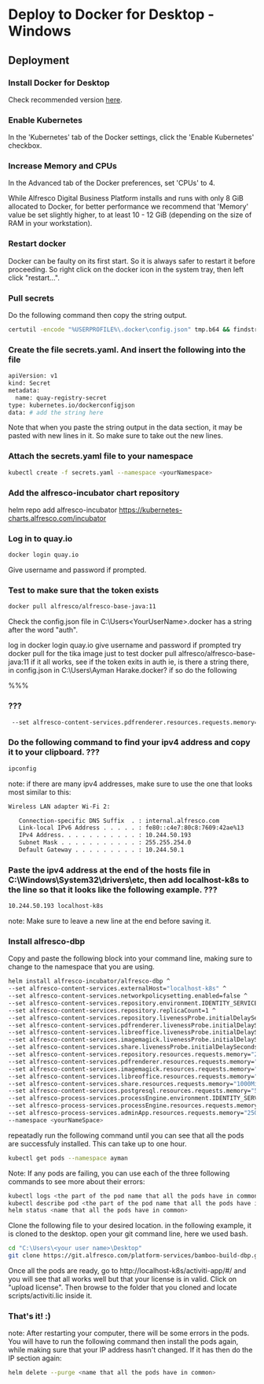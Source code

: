 # Deploy to Docker for Desktop - Windows

## Deployment

### Install Docker for Desktop

Check recommended version [here](https://github.com/Alfresco/alfresco-dbp-deployment/blob/master/README-prerequisite.md#docker-desktop).

### Enable Kubernetes

In the 'Kubernetes' tab of the Docker settings,  click the 'Enable Kubernetes' checkbox.

### Increase Memory and CPUs

In the Advanced tab of the Docker preferences, set 'CPUs' to 4.

While Alfresco Digital Business Platform installs and runs with only 8 GiB allocated to Docker, 
for better performance we recommend that 'Memory' value be set slightly higher, to at least 10 - 12 GiB
(depending on the size of RAM in your workstation). 

### Restart docker  
Docker can be faulty on its first start. So it is always safer to restart it before proceeding. So right click on the docker icon in the system tray, then left click "restart...". 


### Pull secrets


Do the following command then copy the string output.
```bash
certutil -encode "%USERPROFILE%\.docker\config.json" tmp.b64 && findstr /v /c:- tmp.b64
```

### Create the file secrets.yaml. And insert the following into the file
```bash
apiVersion: v1
kind: Secret
metadata:
  name: quay-registry-secret
type: kubernetes.io/dockerconfigjson
data: # add the string here
```
Note that when you paste the string output in the data section, it may be pasted with new lines in it. So make sure to take out the new lines. 

### Attach the secrets.yaml file to your namespace
```bash
kubectl create -f secrets.yaml --namespace <yourNamespace>
```

### Add the alfresco-incubator chart repository
helm repo add alfresco-incubator https://kubernetes-charts.alfresco.com/incubator

### Log in to quay.io
```bash
docker login quay.io
```
Give username and password if prompted.

### Test to make sure that the token exists
```bash
docker pull alfresco/alfresco-base-java:11
```
Check the config.json file in C:\Users\<YourUserName>\.docker has a string after the word "auth".

log in
    docker login quay.io
    give username and password if prompted
try docker pull for the tika image just to test
    docker pull alfresco/alfresco-base-java:11
if it all works, see if the token exits in auth ie, is there a string there, in config.json in C:\Users\Ayman Harake\.docker?
if so do the following

%%%
### ???
```bash
 --set alfresco-content-services.pdfrenderer.resources.requests.memory="500Mi" ^
```
### Do the following command to find your ipv4 address and copy it to your clipboard. ???
```bash
ipconfig
```
note: if there are many ipv4 addresses, make sure to use the one that looks most similar to this:
```bash
Wireless LAN adapter Wi-Fi 2:

   Connection-specific DNS Suffix  . : internal.alfresco.com
   Link-local IPv6 Address . . . . . : fe80::c4e7:80c8:7609:42ae%13
   IPv4 Address. . . . . . . . . . . : 10.244.50.193
   Subnet Mask . . . . . . . . . . . : 255.255.254.0
   Default Gateway . . . . . . . . . : 10.244.50.1
```

### Paste the ipv4 address at the end of the hosts file in C:\Windows\System32\drivers\etc, then add localhost-k8s to the line so that it looks like the following example. ???
```bash
10.244.50.193 localhost-k8s
```
note: Make sure to leave a new line at the end before saving it. 

### Install alfresco-dbp

Copy and paste the following block into your command line, making sure to change <yournamespace> to the namespace that you are using. 
  
```bash
helm install alfresco-incubator/alfresco-dbp ^
--set alfresco-content-services.externalHost="localhost-k8s" ^
--set alfresco-content-services.networkpolicysetting.enabled=false ^
--set alfresco-content-services.repository.environment.IDENTITY_SERVICE_URI="http://localhost-k8s/auth" ^
--set alfresco-content-services.repository.replicaCount=1 ^
--set alfresco-content-services.repository.livenessProbe.initialDelaySeconds=420 ^
--set alfresco-content-services.pdfrenderer.livenessProbe.initialDelaySeconds=300 ^
--set alfresco-content-services.libreoffice.livenessProbe.initialDelaySeconds=300 ^
--set alfresco-content-services.imagemagick.livenessProbe.initialDelaySeconds=300 ^
--set alfresco-content-services.share.livenessProbe.initialDelaySeconds=420 ^
--set alfresco-content-services.repository.resources.requests.memory="2000Mi" ^
--set alfresco-content-services.pdfrenderer.resources.requests.memory="500Mi" ^
--set alfresco-content-services.imagemagick.resources.requests.memory="500Mi" ^
--set alfresco-content-services.libreoffice.resources.requests.memory="500Mi" ^
--set alfresco-content-services.share.resources.requests.memory="1000Mi" ^
--set alfresco-content-services.postgresql.resources.requests.memory="500Mi" ^
--set alfresco-process-services.processEngine.environment.IDENTITY_SERVICE_AUTH="http://localhost-k8s/auth" ^
--set alfresco-process-services.processEngine.resources.requests.memory="1000Mi" ^
--set alfresco-process-services.adminApp.resources.requests.memory="250Mi" ^
--namespace <yourNameSpace>
```
repeatadly run the following command until you can see that all the pods are successfuly installed. This can take up to one hour. 

```bash
kubectl get pods --namespace ayman
```

Note: If any pods are failing, you can use each of the three following commands to see more about their errors:
```bash
kubectl logs <the part of the pod name that all the pods have in common> --namespace <your namespace name>
kubectl describe pod <the part of the pod name that all the pods have in common> --namespace <your namespace name>
helm status <name that all the pods have in common>
```

Clone the following file to your desired location. in the following example, it is cloned to the desktop.
open your git command line, here we used bash.
```bash
cd "C:\Users\<your user name>\Desktop"
git clone https://git.alfresco.com/platform-services/bamboo-build-dbp.git
```

Once all the pods are ready, go to http://localhost-k8s/activiti-app/#/ and you will see that all works well but that your license is in valid. Click on "upload license". Then browse to the folder that you cloned and locate scripts/activiti.lic inside it. 

### That's it! :) 

note: After restarting your computer, there will be some errors in the pods. You will have to run the following command then install the pods again, while making sure that your IP address hasn't changed. If it has then do the IP section again:
```bash
helm delete --purge <name that all the pods have in common>
```
